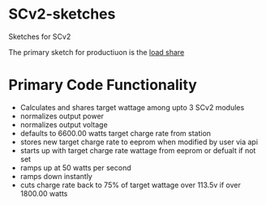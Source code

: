 # SCv2-sketches
Sketches for SCv2

The primary sketch for productiuon is the [load share](https://github.com/RIAEvangelist/SCv2-sketches/blob/master/loadShare/loadShare.ino)

# Primary Code Functionality

* Calculates and shares target wattage among upto 3 SCv2 modules
* normalizes output power
* normalizes output voltage
* defaults to 6600.00 watts target charge rate from station
* stores new target charge rate to eeprom when modified by user via api
* starts up with target charge rate wattage from eeprom or defualt if not set
* ramps up at 50 watts per second
* ramps down instantly
* cuts charge rate back to 75% of target wattage over 113.5v if over 1800.00 watts
